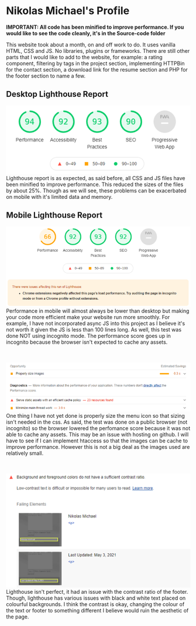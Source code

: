 # Nikolas Michael's Profile

<b>IMPORTANT: All code has been minified to improve performance. If you would like to see the code cleanly, it's in the Source-code folder</b>

This website took about a month, on and off work to do. It uses vanilla HTML, CSS and JS. No libraries, plugins or frameworks. There are still other parts that
I would like to add to the website, for example: a rating component, filtering by tags in the project section, implementing HTTPBin for the contact section, a download 
link for the resume section and PHP for the footer section to name a few.
<br>
<h2><b>Desktop Lighthouse Report</b></h2>
<img src="images/lighthouse_report/Desktop_lighthouse_report.png">
Lighthouse report is as expected, as said before, all CSS and JS files have been minified to improve performance. This reduced the sizes of the files by about 25%.
Though as we will see, these problems can be exacerbated on mobile with it's limited data and memory.
<br>
<h2><b>Mobile Lighthouse Report</b></h2>

<img src="images/lighthouse_report/Mobile_lighthouse_report.png">
Performance in mobile will almost always be lower than desktop but making your code more efficient make your website run more smoothly. For example, I have not 
incorporated async JS into this project as I believe it's not worth it given the JS is less than 100 lines long. As well, this test was done NOT using incognito mode.
The performance score goes up in incognito because the browser isn't expected to cache any assets.

<br><br>
<img src="images/lighthouse_report/Mobile_lighthouse_report1.png"><br>
One thing I have not yet done is properly size the menu icon so that sizing isn't needed in the css. As said, the test was done on a public browser (not incognito)
so the browser lowered the perfomance score because it was not able to cache any assets. This may be an issue with hosting on github. I will have to see if I can 
implement htaccess so that the images can be cache to improve performance. However this is not a big deal as the images used are relatively small.

<br><br>
<img src="images/lighthouse_report/Mobile_lighthouse_report2.png">
Lighthouse isn't perfect, it had an issue with the contrast ratio of the footer. Though, lighthouse has various issues with black and white text placed on colourful
backgrounds. I think the contrast is okay, changing the colour of the text or footer to something different I believe would ruin the aesthetic of the page.
